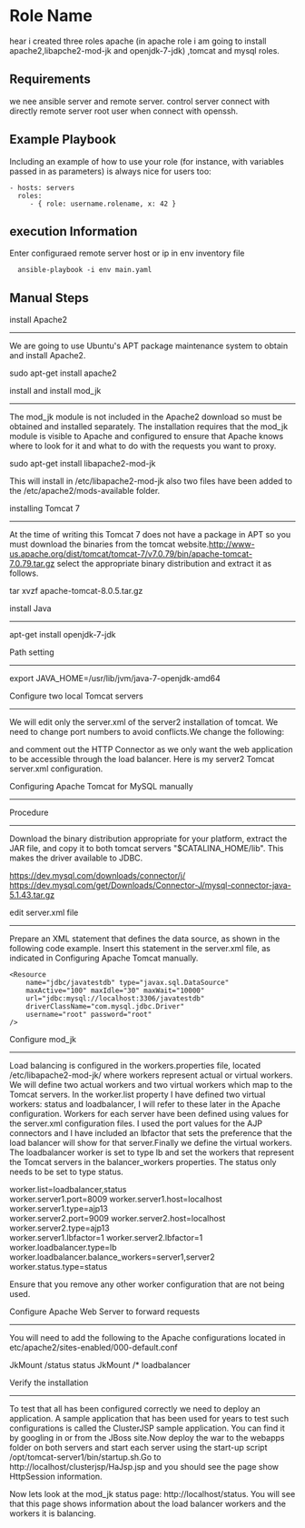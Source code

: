 Role Name
=========

hear i created three roles apache (in apache role i am going to install apache2,libapche2-mod-jk and openjdk-7-jdk) ,tomcat and mysql roles.

Requirements
------------

we nee ansible server and remote server. control server connect with directly remote server root user when connect with openssh.

Example Playbook
----------------

Including an example of how to use your role (for instance, with variables passed in as parameters) is always nice for users too:

    - hosts: servers
      roles:
         - { role: username.rolename, x: 42 }


execution Information
------------------
Enter configuraed remote server host or ip in env inventory file


      ansible-playbook -i env main.yaml


Manual Steps
----------------

install Apache2
***************

We are going to use Ubuntu's APT package maintenance system to obtain and install Apache2.

sudo apt-get install apache2

install and install mod_jk
**************************

The mod_jk module is not included in the Apache2 download so must be obtained and installed separately. 
The installation requires that the mod_jk module is visible to Apache and configured to ensure that Apache 
knows where to look for it and what to do with the requests you want to proxy.

sudo apt-get install libapache2-mod-jk

This will install in /etc/libapache2-mod-jk also two files have been added to the /etc/apache2/mods-available folder.

installing Tomcat 7
*******************

At the time of writing this Tomcat 7 does not have a package in APT so you must download the binaries from the tomcat
website.http://www-us.apache.org/dist/tomcat/tomcat-7/v7.0.79/bin/apache-tomcat-7.0.79.tar.gz
select the appropriate binary distribution and extract it as follows.

tar xvzf apache-tomcat-8.0.5.tar.gz

install Java
*************
apt-get install openjdk-7-jdk

Path setting
************
export JAVA_HOME=/usr/lib/jvm/java-7-openjdk-amd64


Configure two local Tomcat servers
**********************************
We will edit only the server.xml of the server2 installation of tomcat. We need to change port numbers to avoid conflicts.We change the following:



<Server port="9005" shutdown="SHUTDOWN">
<Connector port="9009" protocol="AJP/1.3" redirectPort="9443"/>


and comment out the HTTP Connector as we only want the web application to be accessible through the load balancer.
Here is my server2 Tomcat server.xml configuration.

Configuring Apache Tomcat for MySQL manually
********************************************
Procedure
*********
Download the binary distribution appropriate for your platform, extract the JAR file, and copy it to both tomcat servers "$CATALINA_HOME/lib". 
This makes the driver available to JDBC.

https://dev.mysql.com/downloads/connector/j/
https://dev.mysql.com/get/Downloads/Connector-J/mysql-connector-java-5.1.43.tar.gz

edit server.xml file
********************

Prepare an XML statement that defines the data source, as shown in the following code example. 
Insert this statement in the server.xml file, as indicated in Configuring Apache Tomcat manually.

    <Resource
        name="jdbc/javatestdb" type="javax.sql.DataSource"
        maxActive="100" maxIdle="30" maxWait="10000" 
        url="jdbc:mysql://localhost:3306/javatestdb"
        driverClassName="com.mysql.jdbc.Driver"
        username="root" password="root"
    />




Configure mod_jk
****************
Load balancing is configured in the workers.properties file, located /etc/libapache2-mod-jk/ where workers represent actual or virtual workers.
We will define two actual workers and two virtual workers which map to the Tomcat servers. In the worker.list property 
I have defined two virtual workers: status and loadbalancer, I will refer to these later in the Apache configuration.
Workers for each server have been defined using values for the server.xml configuration files. I used the port values for the AJP connectors and 
I have included an lbfactor that sets the preference that the load balancer will show for that server.Finally we define the virtual workers. 
The loadbalancer worker is set to type lb and set the workers that represent the Tomcat servers in the balancer_workers properties.
The status only needs to be set to type status.

worker.list=loadbalancer,status  
worker.server1.port=8009
worker.server1.host=localhost
worker.server1.type=ajp13  
worker.server2.port=9009
worker.server2.host=localhost
worker.server2.type=ajp13  
worker.server1.lbfactor=1
worker.server2.lbfactor=1  
worker.loadbalancer.type=lb
worker.loadbalancer.balance_workers=server1,server2  
worker.status.type=status

Ensure that you remove any other worker configuration that are not being used.


Configure Apache Web Server to forward requests
************************************************

You will need to add the following to the Apache configurations located in etc/apache2/sites-enabled/000-default.conf

JkMount /status status
JkMount /* loadbalancer

Verify the installation
***********************

To test that all has been configured correctly we need to deploy an application.
A sample application that has been used for years to test such configurations is called the ClusterJSP sample application. 
You can find it by googling in or from the JBoss site.Now deploy the war to the webapps folder on both servers and start each server using 
the start-up script /opt/tomcat-server1/bin/startup.sh.Go to http://localhost/clusterjsp/HaJsp.jsp and you should see the page show HttpSession information.

Now lets look at the mod_jk status page: http://localhost/status. 
You will see that this page shows information about the load balancer workers and the workers it is balancing.
